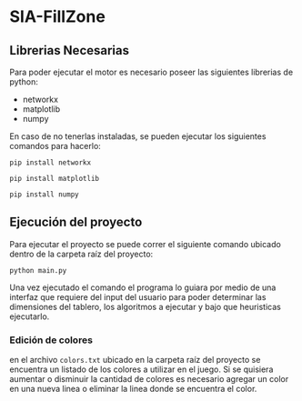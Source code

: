 # SIA-FillZone
## Librerias Necesarias
Para poder ejecutar el motor es necesario poseer las siguientes librerias de python:

- networkx
- matplotlib
- numpy

En caso de no tenerlas instaladas, se pueden ejecutar los siguientes comandos para hacerlo:

`pip install networkx`

`pip install matplotlib`

`pip install numpy`

## Ejecución del proyecto
Para ejecutar el proyecto se puede correr el siguiente comando ubicado dentro de la carpeta raíz del proyecto:

`python main.py`

Una vez ejecutado el comando el programa lo guiara por medio de una interfaz que requiere del input del usuario para poder determinar las dimensiones del tablero, los algoritmos a ejecutar y bajo que heuristicas ejecutarlo.

### Edición de colores

en el archivo `colors.txt` ubicado en la carpeta raíz del proyecto se encuentra un listado de los colores a utilizar en el juego. Si se quisiera aumentar o disminuir la cantidad de colores es necesario agregar un color en una nueva linea o eliminar la linea donde se encuentra el color.
